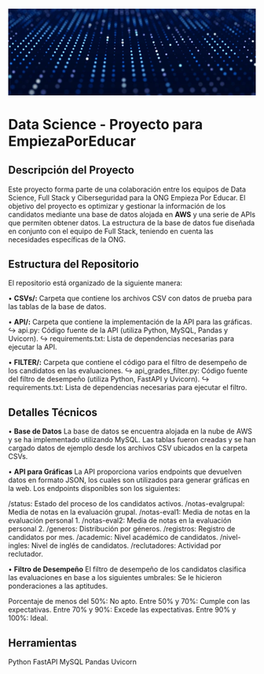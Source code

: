 ![Banner](./img/banner.jpg)
# Data Science - Proyecto para EmpiezaPorEducar

## Descripción del Proyecto
Este proyecto forma parte de una colaboración entre los equipos de Data Science, Full Stack y Ciberseguridad para la ONG Empieza Por Educar. El objetivo del proyecto es optimizar y gestionar la información de los candidatos mediante una base de datos alojada en **AWS** y una serie de APIs que permiten obtener datos. La estructura de la base de datos fue diseñada en conjunto con el equipo de Full Stack, teniendo en cuenta las necesidades específicas de la ONG.


## Estructura del Repositorio
El repositorio está organizado de la siguiente manera:

• **CSVs/:** Carpeta que contiene los archivos CSV con datos de prueba para las tablas de la base de datos.

• **API/:** Carpeta que contiene la implementación de la API para las gráficas.
    ↪ api.py: Código fuente de la API (utiliza Python, MySQL, Pandas y Uvicorn).
    ↪ requirements.txt: Lista de dependencias necesarias para ejecutar la API.
    
• **FILTER/:** Carpeta que contiene el código para el filtro de desempeño de los candidatos en las evaluaciones.
    ↪ api_grades_filter.py: Código fuente del filtro de desempeño (utiliza Python, FastAPI y Uvicorn).
    ↪ requirements.txt: Lista de dependencias necesarias para ejecutar el filtro.


## Detalles Técnicos
• **Base de Datos**
La base de datos se encuentra alojada en la nube de AWS y se ha implementado utilizando MySQL. Las tablas fueron creadas y se han cargado datos de ejemplo desde los archivos CSV ubicados en la carpeta CSVs.

• **API para Gráficas**
La API proporciona varios endpoints que devuelven datos en formato JSON, los cuales son utilizados para generar gráficas en la web. Los endpoints disponibles son los siguientes:

/status: Estado del proceso de los candidatos activos.
/notas-evalgrupal: Media de notas en la evaluación grupal.
/notas-eval1: Media de notas en la evaluación personal 1.
/notas-eval2: Media de notas en la evaluación personal 2.
/generos: Distribución por géneros.
/registros: Registro de candidatos por mes.
/academic: Nivel académico de candidatos.
/nivel-ingles: Nivel de inglés de candidatos.
/reclutadores: Actividad por reclutador.

• **Filtro de Desempeño**
El filtro de desempeño de los candidatos clasifica las evaluaciones en base a los siguientes umbrales:
Se le hicieron ponderaciones a las aptitudes. 

Porcentaje de menos del 50%: No apto.
Entre 50% y 70%: Cumple con las expectativas.
Entre 70% y 90%: Excede las expectativas.
Entre 90% y 100%: Ideal.


## Herramientas
Python
FastAPI
MySQL
Pandas
Uvicorn
